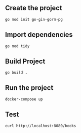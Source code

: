 ## Create the project
```bash
go mod init go-gin-gorm-pg
```

## Import dependencies
```bash
go mod tidy
```

## Build Project
```bash
go build .
```

## Run the project
```bash
docker-compose up
```

## Test
```bash
curl http://localhost:8080/books
```

